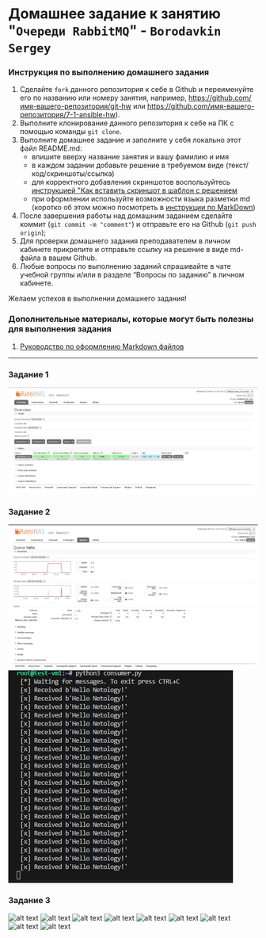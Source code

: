 # Домашнее задание к занятию "`Очереди RabbitMQ`" - `Borodavkin Sergey`


### Инструкция по выполнению домашнего задания

   1. Сделайте `fork` данного репозитория к себе в Github и переименуйте его по названию или номеру занятия, например, https://github.com/имя-вашего-репозитория/git-hw или  https://github.com/имя-вашего-репозитория/7-1-ansible-hw).
   2. Выполните клонирование данного репозитория к себе на ПК с помощью команды `git clone`.
   3. Выполните домашнее задание и заполните у себя локально этот файл README.md:
      - впишите вверху название занятия и вашу фамилию и имя
      - в каждом задании добавьте решение в требуемом виде (текст/код/скриншоты/ссылка)
      - для корректного добавления скриншотов воспользуйтесь [инструкцией "Как вставить скриншот в шаблон с решением](https://github.com/netology-code/sys-pattern-homework/blob/main/screen-instruction.md)
      - при оформлении используйте возможности языка разметки md (коротко об этом можно посмотреть в [инструкции  по MarkDown](https://github.com/netology-code/sys-pattern-homework/blob/main/md-instruction.md))
   4. После завершения работы над домашним заданием сделайте коммит (`git commit -m "comment"`) и отправьте его на Github (`git push origin`);
   5. Для проверки домашнего задания преподавателем в личном кабинете прикрепите и отправьте ссылку на решение в виде md-файла в вашем Github.
   6. Любые вопросы по выполнению заданий спрашивайте в чате учебной группы и/или в разделе “Вопросы по заданию” в личном кабинете.
   
Желаем успехов в выполнении домашнего задания!
   
### Дополнительные материалы, которые могут быть полезны для выполнения задания

1. [Руководство по оформлению Markdown файлов](https://gist.github.com/Jekins/2bf2d0638163f1294637#Code)

---

### Задание 1

![alt text](https://github.com/sergeyd0tnet/hw/blob/main/RabbitMQ_hw/img/Screenshot_1.png)

### Задание 2

![alt text](https://github.com/sergeyd0tnet/hw/blob/main/RabbitMQ_hw/img/Screenshot_2.png)
![alt text](https://github.com/sergeyd0tnet/hw/blob/main/RabbitMQ_hw/img/Screenshot_3.png)

### Задание 3

![alt text](https://github.com/sergeyd0tnet/hw/blob/main/Redis_cashe_hw/img/Screenshot_4.png)
![alt text](https://github.com/sergeyd0tnet/hw/blob/main/Redis_cashe_hw/img/Screenshot_5.png)
![alt text](https://github.com/sergeyd0tnet/hw/blob/main/Redis_cashe_hw/img/Screenshot_6.png)
![alt text](https://github.com/sergeyd0tnet/hw/blob/main/Redis_cashe_hw/img/Screenshot_7.png)
![alt text](https://github.com/sergeyd0tnet/hw/blob/main/Redis_cashe_hw/img/Screenshot_8.png)
![alt text](https://github.com/sergeyd0tnet/hw/blob/main/Redis_cashe_hw/img/Screenshot_9.png)
![alt text](https://github.com/sergeyd0tnet/hw/blob/main/Redis_cashe_hw/img/Screenshot_10.png)
![alt text](https://github.com/sergeyd0tnet/hw/blob/main/Redis_cashe_hw/img/Screenshot_11.png)
![alt text](https://github.com/sergeyd0tnet/hw/blob/main/Redis_cashe_hw/img/Screenshot_12.png)


